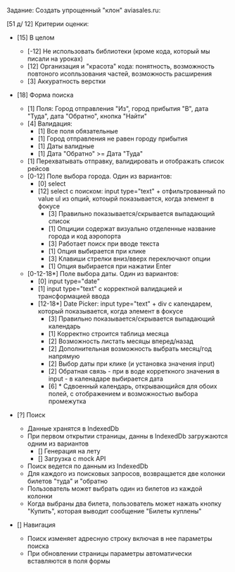 Задание: Создать упрощенный "клон" aviasales.ru:

[51 д/ 12] Критерии оценки: 
- [15] В целом 
  - [-12] Не использовать библиотеки (кроме кода, который мы писали на уроках) 
  - [12] Организация и "красота" кода: понятность, возможность повтоного исопльзования частей, возможность расширения
  - [3] Аккуратность верстки

- [18] Форма поиска
  - [1] Поля: Город отправления "Из", город прибытия "В", дата "Туда", дата "Обратно", кнопка "Найти" 
  - [4] Валидация: 
    - [1] Все поля обязательные
    - [1] Город отправления не равен городу прибытия
    - [1] Даты валидные
    - [1] Дата "Обратно" >= Дата "Туда"
  - [1] Перехватывать отправку, валидировать и отображать список рейсов 
  - [0-12] Поле выбора города. Один из вариантов:
    - [0] select 
    - [12] select с поиском: input type="text" + отфильтрованный по value ul из опций, котоырй показывается, когда элемент в фокусе
      - [3] Правильно показывается/cкрывается выпадающий список
      - [1] Опциции содержат визуально отделенные название города и код аэропорта
      - [3] Работает поиск при вводе текста
      - [1] Опция выбирается при клике
      - [3] Клавиши стрелки вниз/вверх переключают опции  
      - [1] Опция выбирается при нажатии Enter
  - [0-12-18*] Поле выбора даты. Один из вариантов: 
    - [0] input type="date"
    - [1] input type="text" с корректной валидацией и трансформацией ввода
    - [12-18*] Date Picker: input type="text" + div с календарем, который показывается, когда элемент в фокусе
      - [3] Правильно показывается/cкрывается выпадающий календарь
      - [1] Корректно строится таблица месяца
      - [2] Возможность листать месяцы вперед/назад
      - [2] Дополнительная возможность выбрать месяц/год напрямую   
      - [2] Выбор даты при клике (и установка значения input)
      - [2] Обратная связь - при в воде корреткного значения в input - в каленадаре выбирается дата
      - [6] * Сдвоенный календарь, открывающийся для обоих полей, с отображением и возможностью выбора промежутка


- [?] Поиск
  - Данные хранятся в IndexedDb
  - При первом открытии страницы, данны в IndexedDb загружаются одним из вариантов
    - [] Генерация на лету
    - [] Загрузка с mock API
  - Поиск ведется по данным из IndexedDb
  - Для каждого из поисковых запросов, возвращается две колонки билетов "туда" и "обратно
  - Пользователь может выбрать один из билетов из каждой колонки
  - Когда выбраны два билета, пользователь может нажать кнопку "Купить", которая выводит сообщение "Билеты куплены"

- [] Навигация
  - Поиск изменяет адресную строку включая в нее параметры поиска
  - При обновлении страницы параметры автоматически вставляются в поля формы